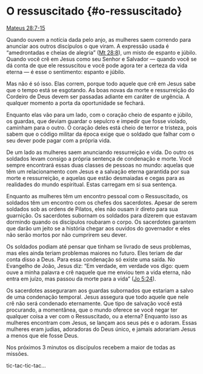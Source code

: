 # O ressuscitado {#o-ressuscitado}

[Mateus 28:7-15](http://bibliaonline.com.br/acf/mt/28/7-15)

Quando ouvem a notícia dada pelo anjo, as mulheres saem correndo para anunciar aos outros discípulos o que viram. A expressão usada é “amedrontadas e cheias de alegria” ([Mt 28:8](http://bibliaonline.com.br/acf/mt/28/8)), um misto de espanto e júbilo. Quando você crê em Jesus como seu Senhor e Salvador — quando você se dá conta de que ele ressuscitou e você pode agora ter a certeza da vida eterna — é esse o sentimento: espanto e júbilo.

Mas não é só isso. Elas correm, porque todo aquele que crê em Jesus sabe que o tempo está se esgotando. As boas novas da morte e ressurreição do Cordeiro de Deus devem ser passadas adiante em caráter de urgência. A qualquer momento a porta da oportunidade se fechará.

Enquanto elas vão para um lado, com o coração cheio de espanto e júbilo, os guardas, que deviam guardar o sepulcro e impedir que fosse violado, caminham para o outro. O coração deles está cheio de terror e tristeza, pois sabem que o código militar da época exige que o soldado que falhar com o seu dever pode pagar com a própria vida.

De um lado as mulheres saem anunciando ressurreição e vida. Do outro os soldados levam consigo a própria sentença de condenação e morte. Você sempre encontrará essas duas classes de pessoas no mundo: aquelas que têm um relacionamento com Jesus e a salvação eterna garantida por sua morte e ressurreição, e aquelas que estão desmaiadas e cegas para as realidades do mundo espiritual. Estas carregam em si sua sentença.

Enquanto as mulheres têm um encontro pessoal com o Ressuscitado, os soldados têm um encontro com os chefes dos sacerdotes. Apesar de serem soldados sob as ordens de Pilatos, eles não ousam ir direto para sua guarnição. Os sacerdotes subornam os soldados para dizerem que estavam dormindo quando os discípulos roubaram o corpo. Os sacerdotes garantem que darão um jeito se a história chegar aos ouvidos do governador e eles não serão mortos por não cumprirem seu dever.

Os soldados podiam até pensar que tinham se livrado de seus problemas, mas eles ainda teriam problemas maiores no futuro. Eles teriam de dar conta disso a Deus. Para essa condenação só existe uma saída. No Evangelho de João, Jesus diz: “Em verdade, em verdade vos digo: quem ouve a minha palavra e crê naquele que me enviou tem a vida eterna, não entra em juízo, mas passou da morte para a vida” ([Jo 5:24](http://bibliaonline.com.br/acf/jo/5/24)).

Os sacerdotes asseguraram aos guardas subornados que estariam a salvo de uma condenação temporal. Jesus assegura que todo aquele que nele crê não será condenado eternamente. Que tipo de salvação você está procurando, a momentânea, que o mundo oferece se você negar ter qualquer coisa a ver com o Ressuscitado, ou a eterna? Enquanto isso as mulheres encontram com Jesus, se lançam aos seus pés e o adoram. Essas mulheres eram judias, adoradoras do Deus único, e jamais adorariam Jesus a menos que ele fosse Deus.

Nos próximos 3 minutos os discípulos recebem a maior de todas as missões.

tic-tac-tic-tac...